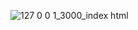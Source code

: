 ![127 0 0 1_3000_index html](https://github.com/Bazelit/To-Do-List/assets/114398169/9782bb6c-f3ed-41e6-9cbb-3a2c45cce158)
